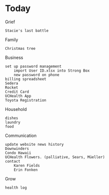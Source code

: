 # Today

Grief

    Stacie's last battle

Family

    Christmas tree

Business

    set up password management
        import User ID.xlsx into Strong Box
        new password on phone
    billing spreadsheet
    Sedera
    Rocket
    Credit Card
    UCHealth App
    Toyota Registration
    
Household

    dishes
    laundry
    food

Communication

    update website news history
    Downwinders
    Condo Hawaii
    UCHealth Flowers. (palliative, Sears, Müeller)
    contact 
        Karen Fields
        Erin Fonken

Grow

    health log

